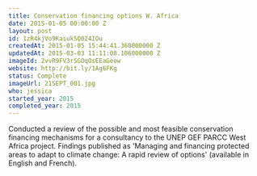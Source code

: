 ```yaml
---
title: Conservation financing options W. Africa
date: 2015-01-05 00:00:00 Z
layout: post
id: 1zR4kjVo9KaiukSQ024IOu
createdAt: 2015-01-05 15:44:41.360000000 Z
updatedAt: 2015-03-03 11:11:08.106000000 Z
imageId: 2vvR9FV3rSGOqOsEEaGeow
website: http://bit.ly/1Ag6FKg
status: Complete
imageUrl: 21SEPT_001.jpg
who: jessica
started_year: 2015
completed_year: 2015
---
```


Conducted a review of the possible and most feasible conservation financing mechanisms for a consultancy to the UNEP GEF PARCC West Africa project. Findings published as 'Managing and financing protected areas to adapt to climate change: A rapid review of options' (available in English and French).
